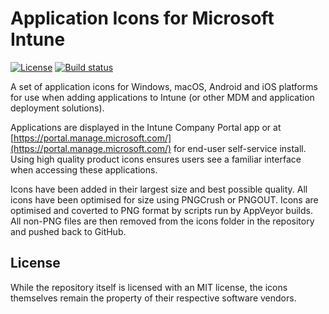 # Application Icons for Microsoft Intune

[![License][license-badge]][license]
[![Build status][appveyor-badge]][appveyor-build]

A set of application icons for Windows, macOS, Android and iOS platforms for use when adding applications to Intune (or other MDM and application deployment solutions).

Applications are displayed in the Intune Company Portal app or at [https://portal.manage.microsoft.com/](https://portal.manage.microsoft.com/) for end-user self-service install. Using high quality product icons ensures users see a familiar interface when accessing these applications.

Icons have been added in their largest size and best possible quality. All icons have been optimised for size using PNGCrush or PNGOUT. Icons are optimised and coverted to PNG format by scripts run by AppVeyor builds. All non-PNG files are then removed from the icons folder in the repository and pushed back to GitHub.

## License

While the repository itself is licensed with an MIT license, the icons themselves remain the property of their respective software vendors.

[appveyor-badge]: https://img.shields.io/appveyor/ci/aaronparker/intune-icons/master.svg?style=flat-square&logo=appveyor
[appveyor-build]: https://ci.appveyor.com/project/aaronparker/intune-icons
[license-badge]: https://img.shields.io/github/license/insentra/intune-icons.svg?style=flat-square
[license]: https://github.com/insentra/intune-icons/blob/master/LICENSE
